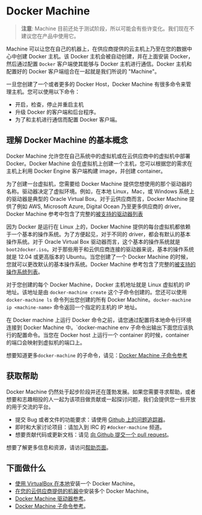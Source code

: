 # Docker Machine

> **注意**:
> Machine 目前还处于测试阶段，所以可能会有些许变化。我们现在不建议您在产品中使用它。

Machine 可以让您在自己的机器上，在供应商提供的云主机上乃至在您的数据中心中创建 Docker 主机。该 Docker 主机会被自动创建，并在上面安装 Docker，然后通过配置 `Docker` 客户端使其能够与 Docker 主机进行通信。Docker 主机和配置好的 Docker 客户端组合在一起就是我们所说的 "Machine"。

一旦您创建了一个或者更多的 Docker Host，Docker Machine 有很多命令来管理主机。您可以使用以下命令：
* 开启，检查，停止并重启主机
* 升级 Docker 的客户端和后台程序。
* 为了和主机进行通信而配置 Docker 客户端。

## 理解 Docker Machine 的基本概念
Docker Machine 允许您在自己系统中的虚拟机或在云供应商中的虚拟机中部署 Docker。Docker Machine 会在虚拟机上创建一个主机，您可以根据您的需求在主机上利用 Docker Engine 客户端构建 image，并创建 container。

为了创建一台虚拟机，您需要给 Docker Machine 提供您想使用的那个驱动器的名称。驱动器决定了虚拟环境。例如，在本地 Linux，Mac，或 Windows 系统上的驱动器是典型的 Oracle Virtual Box。对于云供应商而言，Docker Machine 提供了例如 AWS, Microsoft Azure, Digital Ocean 乃至更多供应商的 driver。Docker Machine 参考中包含了完整的[被支持的驱动器列表](../machine/drivers.md)

因为 Docker 是运行在 Linux 上的，Docker Machine 提供的每台虚拟机都依赖于一个基本的操作系统。为了方便起见，对于不同的 driver，都会有默认的基本操作系统。对于 Oracle Virtual Box 驱动器而言，这个基本的操作系统就是 `boot2docker.iso`。对于那些用于和云供应商连接的驱动器来说，基本的操作系统就是 12.04 或更高版本的 Ubuntu。当您创建了一个 Docker Machine 的时候，您就可以更改默认的基本操作系统。Docker Machine 参考包含了完整的[被支持的操作系统列表](machine/drivers/os-base.md)。

对于您创建的每个 Docker Machine，Docker 主机地址就是 Linux 虚拟机的 IP 地址。该地址是由 `docker-machine create` 这个子命令创建的。您还可以使用 `docker-machine ls` 命令列出您创建的所有 Docker Machine。`docker-machine ip <machine-name>` 命令返回一个指定的主机的 IP 地址。

在 Docker machine 上运行 Docker 命令之前，请您通过配置将本地命令行环境连接到 Docker Machine 中。`docker-machine env <machine-name> 子命令出输出下面您应该执行的配置命令。当您在 Docker host 上运行一个 container 的时候，container 的端口会映射到虚拟机的端口上。

想要知道更多`docker-machine` 的子命令，请见：[Docker Machine 子命令参考](machine/subcommands.md)

## 获取帮助
Docker Machine 仍然处于起步阶段并还在蓬勃发展。如果您需要寻求帮助，或者想要和志趣相投的人一起为该项目做贡献或一起探讨问题，我们会提供您一些开放的用于交流的平台。

- 提交 Bug 或者文件的功能要求：请使用 [Github 上的问题追踪器](https://github.com/docker/machine/issues)。
- 即时和大家讨论项目：请加入到 IRC 的 `#docker-machine` 频道。
- 想要贡献代码或更新文档：请见 [向 Github 提交一个 pull request](https://github.com/docker/machine/pulls)。

想要了解更多信息和资源，请访问[帮助页面](https://docs.docker.com/project/get-help/)。

## 下面做什么
- [使用 VirtualBox 在本地](../machine/get-started.md)安装一个 Docker Machine。
- [在您的云供应商提供的机器中](../machine/get-started-cloud)安装多个 Docker Machine。
- [Docker Machine 驱动器参考](../machine/driver.md)。
- [Docker Machine 子命令参考](../machine/subcommands.md)。
